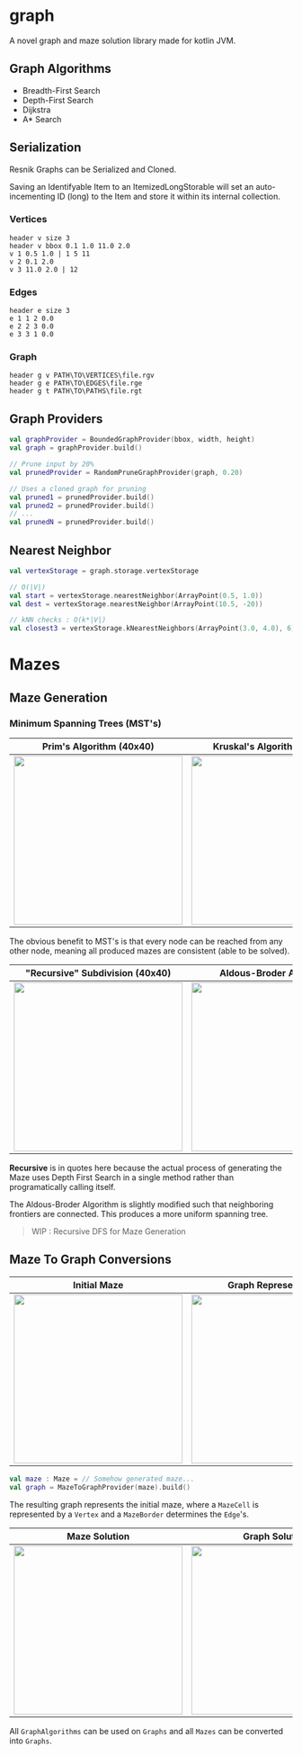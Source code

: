 # graph

A novel graph and maze solution library made for kotlin JVM.

## Graph Algorithms

* Breadth-First Search
* Depth-First Search
* Dijkstra
* A* Search

## Serialization

Resnik Graphs can be Serialized and Cloned.

Saving an Identifyable Item to an ItemizedLongStorable will set an auto-incementing ID (long) to the Item and store it within its internal collection.

### Vertices
```
header v size 3 
header v bbox 0.1 1.0 11.0 2.0 
v 1 0.5 1.0 | 1 5 11
v 2 0.1 2.0
v 3 11.0 2.0 | 12
```

### Edges
```
header e size 3 
e 1 1 2 0.0
e 2 2 3 0.0
e 3 3 1 0.0
```

### Graph
```
header g v PATH\TO\VERTICES\file.rgv
header g e PATH\TO\EDGES\file.rge 
header g t PATH\TO\PATHS\file.rgt 
```

## Graph Providers
```kotlin
val graphProvider = BoundedGraphProvider(bbox, width, height)
val graph = graphProvider.build()

// Prune input by 20%
val prunedProvider = RandomPruneGraphProvider(graph, 0.20)

// Uses a cloned graph for pruning
val pruned1 = prunedProvider.build()
val pruned2 = prunedProvider.build()
// ...
val prunedN = prunedProvider.build()
```


## Nearest Neighbor

```kotlin 
val vertexStorage = graph.storage.vertexStorage

// O(|V|)
val start = vertexStorage.nearestNeighbor(ArrayPoint(0.5, 1.0))
val dest = vertexStorage.nearestNeighbor(ArrayPoint(10.5, -20))

// kNN checks : O(k*|V|)
val closest3 = vertexStorage.kNearestNeighbors(ArrayPoint(3.0, 4.0), 6)

```


# Mazes

## Maze Generation

### Minimum Spanning Trees (MST's)

| Prim's Algorithm (40x40) | Kruskal's Algorithm (40x40) | 
| -------- |-------- |
| <img src="https://i.imgur.com/vIca2nz.png" width="300">     |<img src="https://i.imgur.com/PTpO31E.png" width="300">     |

The obvious benefit to MST's is that every node can be reached from any other node, meaning all produced mazes are consistent (able to be solved).

| "Recursive" Subdivision (40x40) | Aldous-Broder Algorithm |
| -------- |-------- |
| <img src="https://i.imgur.com/EPrUePe.png" width="300">     | <img src="https://i.imgur.com/2pDalGG.png" width="300">     |

**Recursive** is in quotes here because the actual process of generating the Maze uses Depth First Search in a single method rather than programatically calling itself.

The Aldous-Broder Algorithm is slightly modified such that neighboring frontiers are connected. This produces a more uniform spanning tree.

> WIP : Recursive DFS for Maze Generation


## Maze To Graph Conversions

| Initial Maze | Graph Representation |
| -------- | -------- |
| <img src="https://i.imgur.com/sz2smzf.png" width="300"> | <img src="https://i.imgur.com/KS33Nej.png" width="300"> |

```kotlin 
val maze : Maze = // Somehow generated maze...
val graph = MazeToGraphProvider(maze).build()
```

The resulting graph represents the initial maze, where a `MazeCell` is represented by a `Vertex` and a `MazeBorder` determines the `Edge`'s.

| Maze Solution | Graph Solution |
| -------- | -------- |
| <img src="https://i.imgur.com/IkCbjGr.png" width="300"> | <img src="https://i.imgur.com/vW6NIsA.png" width="300"> |

All `GraphAlgorithms` can be used on `Graphs` and all `Mazes` can be converted into `Graphs`.
